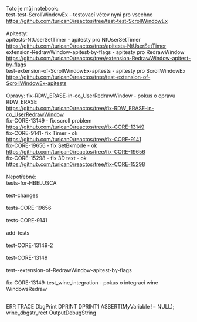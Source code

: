 Toto je můj notebook:<br>
test-test-ScrollWindowEx - testovací větev nyni pro vsechno<br>
https://github.com/turican0/reactos/tree/test-test-ScrollWindowEx
<br>
<br>
Apitesty:<br>
apitests-NtUserSetTimer - apitesty pro NtUserSetTimer<br>
https://github.com/turican0/reactos/tree/apitests-NtUserSetTimer
<br>
extension-RedrawWindow-apitest-by-flags  - apitesty pro RedrawWindow<br>
https://github.com/turican0/reactos/tree/extension-RedrawWindow-apitest-by-flags
<br>
test-extension-of-ScrollWindowEx-apitests - apitesty pro ScrollWindowEx<br>
https://github.com/turican0/reactos/tree/test-extension-of-ScrollWindowEx-apitests
<br>
<br>
Opravy:
fix-RDW_ERASE-in-co_UserRedrawWindow - pokus o opravu RDW_ERASE<br>
https://github.com/turican0/reactos/tree/fix-RDW_ERASE-in-co_UserRedrawWindow
<br>
fix-CORE-13149 - fix scroll problem<br>
https://github.com/turican0/reactos/tree/fix-CORE-13149
<br>
fix-CORE-9141- fix Timer - ok<br>
https://github.com/turican0/reactos/tree/fix-CORE-9141
<br>
fix-CORE-19656 - fix SetBkmode - ok<br>
https://github.com/turican0/reactos/tree/fix-CORE-19656
<br>
fix-CORE-15298 - fix 3D text - ok<br>
https://github.com/turican0/reactos/tree/fix-CORE-15298
<br>
<br>
Nepotřebné:<br>
tests-for-HBELUSCA<br>
<br>
test-changes<br>
<br>
tests-CORE-19656<br>
<br>
tests-CORE-9141<br>
<br>
add-tests<br>
<br>
test-CORE-13149-2<br>
<br>
test-CORE-13149<br>
<br>
test--extension-of-RedrawWindow-apitest-by-flags<br>
<br>
fix-CORE-13149-test_wine_integration - pokus o integraci wine WindowsRedraw<br>
<br>

ERR
TRACE
DbgPrint
DPRINT
DPRINT1
ASSERT(MyVariable != NULL);
wine_dbgstr_rect
OutputDebugString

